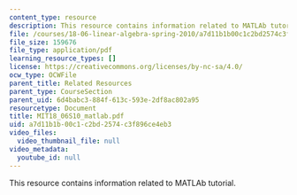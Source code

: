 ```yaml
---
content_type: resource
description: This resource contains information related to MATLAb tutorial.
file: /courses/18-06-linear-algebra-spring-2010/a7d11b1b00c1c2bd2574c3f896ce4eb3_MIT18_06S10_matlab.pdf
file_size: 159676
file_type: application/pdf
learning_resource_types: []
license: https://creativecommons.org/licenses/by-nc-sa/4.0/
ocw_type: OCWFile
parent_title: Related Resources
parent_type: CourseSection
parent_uid: 6d4babc3-884f-613c-593e-2df8ac802a95
resourcetype: Document
title: MIT18_06S10_matlab.pdf
uid: a7d11b1b-00c1-c2bd-2574-c3f896ce4eb3
video_files:
  video_thumbnail_file: null
video_metadata:
  youtube_id: null
---
```

This resource contains information related to MATLAb tutorial.